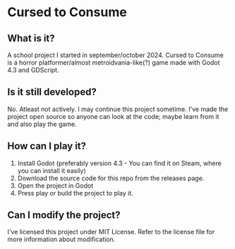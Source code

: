 # Cursed to Consume

## What is it?
A school project I started in september/october 2024. Cursed to Consume is a horror platformer/almost metroidvania-like(?) game made with Godot 4.3 and GDScript.

## Is it still developed?
No. Atleast not actively. I may continue this project sometime. I've made the project open source so anyone can look at the code; maybe learn from it and also play the game.

## How can I play it?
1. Install Godot (preferably version 4.3 - You can find it on Steam, where you can install it easily)
2. Download the source code for this repo from the releases page.
3. Open the project in Godot
4. Press play or build the project to play it.

## Can I modify the project?
I've licensed this project under MIT License. Refer to the license file for more information about modification.
